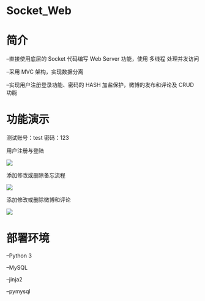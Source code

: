 # Socket_Web
# 简介
–直接使用底层的 Socket 代码编写 Web Server 功能，使用 多线程 处理并发访问

–采用 MVC 架构，实现数据分离

–实现用户注册登录功能、密码的 HASH 加盐保护，微博的发布和评论及 CRUD 功能

# 功能演示
测试账号：test 密码：123

用户注册与登陆

![](https://github.com/YajueSP1919/socket_web/tree/master/gifs/s1.gif)

添加修改或删除备忘流程

![](https://github.com/YajueSP1919/socket_web/tree/master/gifs/s2.gif)

添加修改或删除微博和评论

![](https://github.com/YajueSP1919/socket_web/tree/master/gifs/s3.gif)

# 部署环境

–Python 3

–MySQL

–jinja2

–pymysql

